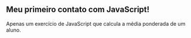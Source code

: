 <h2> Meu primeiro contato com JavaScript! </h2>
<p>Apenas um exercício de JavaScript que calcula a média ponderada de um aluno.</p>
